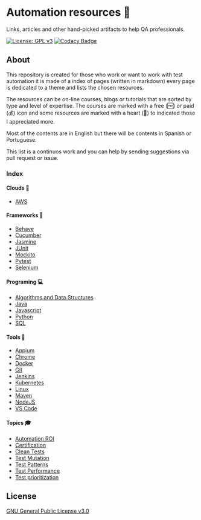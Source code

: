 # Automation resources 🤖

Links, articles and other hand-picked artifacts to help QA professionals.

[![License: GPL v3](https://img.shields.io/badge/License-GPLv3-blue.svg)](https://www.gnu.org/licenses/gpl-3.0)
[![Codacy Badge](https://api.codacy.com/project/badge/Grade/cb911d602af6436a9fa5073616aa7815)](https://www.codacy.com/manual/edumco/automation-resources?utm_source=github.com&utm_medium=referral&utm_content=edumco/automation-resources&utm_campaign=Badge_Grade)

## About

This repository is created for those who work or want to work with test automation it is made of a index of pages (written in markdown) every page is dedicated to a theme and lists the chosen resources.

The resources can be on-line courses, blogs or tutorials that are sorted by type and level of expertise. The courses are marked with a free (🆓) or paid (💰) icon and some resources are marked with a heart (🖤) to indicated those I appreciated more.

Most of the contents are in English but there will be contents in Spanish or Portuguese.

This list is a continuos work and you can help by sending suggestions via pull request or issue.

### Index

#### Clouds 🎯

- [AWS](docs/clouds/aws.md)

#### Frameworks 📝

- [Behave](docs/frameworks/behave.md)
- [Cucumber](docs/frameworks/cucumber.md)
- [Jasmine](docs/frameworks/jasmine.md)
- [JUnit](docs/frameworks/junit.md)
- [Mockito](docs/frameworks/mockito.md)
- [Pytest](docs/frameworks/pytest.md)
- [Selenium](docs/frameworks/selenium.md)

#### Programing 💻

- [Algorithms and Data Structures](docs/programing/algoritms.md)
- [Java](docs/programing/java.md)
- [Javascript](docs/programing/javascript.md)
- [Python](docs/programing/python.md)
- [SQL](docs/programing/sql.md)

#### Tools 🔨

- [Appium](docs/tools/appium.md)
- [Chrome](docs/tools/chrome.md)
- [Docker](docs/tools/docker.md)
- [Git](docs/tools/linux.md)
- [Jenkins](docs/tools/jenkins.md)
- [Kubernetes](docs/tools/kubernetes.md)
- [Linux](docs/tools/git.md)
- [Maven](docs/tools/maven.md)
- [NodeJS](docs/tools/nodejs.md)
- [VS Code](docs/tools/vscode.md)

#### Topics 🎓

- [Automation ROI](docs/topics/automation-roi.md)
- [Certification](docs/topics/certification.md)
- [Clean Tests](docs/topics/clean-tests.md)
- [Test Mutation](docs/topics/mutation.md)
- [Test Patterns](docs/topics/test-patterns.md)
- [Test Performance](docs/topics/test-performance.md)
- [Test prioritization](docs/topics/test-priorization.md)

## License

[GNU General Public License v3.0](LICENSE)
